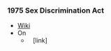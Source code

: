 ### 1975 Sex Discrimination Act
- [Wiki](https://en.wikipedia.org/wiki/Sex_Discrimination_Act_1975)
- On
    - ` ` [link]